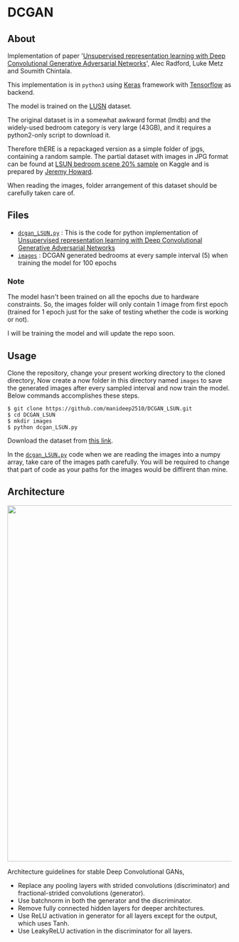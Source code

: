 # DCGAN

## About

Implementation of paper '[Unsupervised representation learning with Deep Convolutional Generative Adversarial Networks](https://arxiv.org/pdf/1511.06434.pdf)', Alec Radford, Luke Metz and Soumith Chintala.

This implementation is in `python3` using [Keras](https://keras.io/) framework with [Tensorflow](https://www.tensorflow.org/) as backend.

The model is trained on the [LUSN](http://lsun.cs.princeton.edu/2017/) dataset. 

The original dataset is in a somewhat awkward format (lmdb) and the widely-used bedroom category is very large (43GB), and it requires a python2-only script to download it. 

Therefore thERE is a repackaged version as a simple folder of jpgs, containing a random sample. The partial dataset with images in JPG format can be found at [LSUN bedroom scene 20% sample](https://www.kaggle.com/jhoward/lsun_bedroom/home) on Kaggle and is prepared by [Jeremy Howard](http://www.fast.ai/about/#jeremy).

When reading the images, folder arrangement of this dataset should be carefully taken care of.

## Files

- [`dcgan_LSUN.py`](dcgan_LSUN.py) : This is the code for python implementation of [Unsupervised representation learning with Deep Convolutional Generative Adversarial Networks](https://arxiv.org/pdf/1511.06434.pdf)
- [`images`](images) : DCGAN generated bedrooms at every sample interval (5) when training the model for 100 epochs

### Note

The model hasn't been trained on all the epochs due to hardware constraints. So, the images folder will only contain 1 image from first epoch (trained for 1 epoch just for the sake of testing whether the code is working or not).

I will be training the model and will update the repo soon.

## Usage

Clone the repository, change your present working directory to the cloned directory, Now create a now folder in this directory named `images` to save the generated images after every sampled interval and now train the model. Below commands accomplishes these steps.

```
$ git clone https://github.com/manideep2510/DCGAN_LSUN.git
$ cd DCGAN_LSUN
$ mkdir images
$ python dcgan_LSUN.py
```

Download the dataset from [this link](https://www.kaggle.com/jhoward/lsun_bedroom/home).

In the [`dcgan_LSUN.py`](dcgan_LSUN.py) code when we are reading the images into a numpy array, take care of the images path carefully. You will be required to change that part of code as your paths for the images would be diffirent than mine.

## Architecture

<p align="center">
    <img src="https://github.com/manideep2510/DCGAN_LSUN/blob/master/writeup/generator.png" width="800"\>
</p>

Architecture guidelines for stable Deep Convolutional GANs,

- Replace any pooling layers with strided convolutions (discriminator) and fractional-strided convolutions (generator).
- Use batchnorm in both the generator and the discriminator.
- Remove fully connected hidden layers for deeper architectures.
- Use ReLU activation in generator for all layers except for the output, which uses Tanh.
- Use LeakyReLU activation in the discriminator for all layers.
